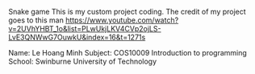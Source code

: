 Snake game
This is my custom project coding. 
The credit of my project goes to this man https://www.youtube.com/watch?v=2UVhYHBT_1o&list=PLwUkjLKV4CVp2ojLS-LvE3QNWwG7OuwkU&index=16&t=1271s

Name: Le Hoang Minh
Subject: COS10009 Introduction to programming
School: Swinburne University of Technology